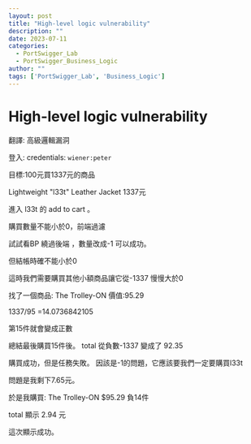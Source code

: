 ```yaml
---
layout: post
title: "High-level logic vulnerability"
description: ""
date: 2023-07-11
categories:
  - PortSwigger_Lab
  - PortSwigger_Business_Logic
author: ""
tags: ['PortSwigger_Lab', 'Business_Logic']
---
```






# High-level logic vulnerability

翻譯:
高級邏輯漏洞


登入:
credentials: `wiener:peter`


目標:100元買1337元的商品

Lightweight "l33t" Leather Jacket
1337元




進入 l33t 的 add to cart 。

購買數量不能小於0，前端過濾

試試看BP 繞過後端 ，數量改成-1 可以成功。

但結帳時確不能小於0

這時我們需要購買其他小額商品讓它從-1337 慢慢大於0




找了一個商品:
The Trolley-ON
價值:95.29


1337/95
=14.0736842105

第15件就會變成正數

總結最後購買15件後。
total 從負數-1337 變成了 92.35


購買成功，但是任務失敗。
因該是-1的問題，它應該要我們一定要購買l33t


問題是我剩下7.65元。

於是我購買:
The Trolley-ON  $95.29  負14件

total 顯示 2.94 元

這次顯示成功。





